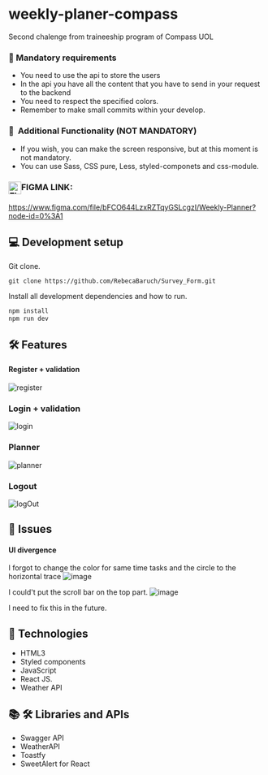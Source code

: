 # weekly-planer-compass
 Second chalenge from traineeship program of Compass UOL

### 🔑 Mandatory requirements
<ul> 
     <li>You need to use the api to store the users</li>
     <li>In the api you have all the content that you have to send in your request to the
     backend</li>
    <li>You need to respect the specified colors.</li>
    <li>Remember to make small commits within your develop.</li>
</ul>

### 🔑  Additional Functionality (NOT MANDATORY)
<ul> 
    <li>If you wish, you can make the screen responsive, but at this moment is not mandatory.</li>
    <li>You can use Sass, CSS pure, Less, styled-componets and css-module.</li>
</ul>

### <img align="center" alt="FIGMA" height="25" src="https://upload.wikimedia.org/wikipedia/commons/3/33/Figma-logo.svg">FIGMA LINK:
<a>https://www.figma.com/file/bFCO644LzxRZTqyGSLcgzI/Weekly-Planner?node-id=0%3A1</a>

## :computer: Development setup
Git clone.
```
git clone https://github.com/RebecaBaruch/Survey_Form.git
```
Install all development dependencies and how to run.
```sh
npm install
npm run dev
```

## :hammer_and_wrench: Features
#### Register + validation
![register](https://user-images.githubusercontent.com/71520936/213948850-978d626d-f5c9-4e1c-a8e5-a0a80e0b9e49.gif)

### Login + validation
![login](https://user-images.githubusercontent.com/71520936/213948876-a154a53d-e12c-43a3-845c-f2f355fff79f.gif)

### Planner
![planner](https://user-images.githubusercontent.com/71520936/213949312-62b83317-f583-4c1d-9779-5d99c2f672bd.gif)

### Logout
![logOut](https://user-images.githubusercontent.com/71520936/213948956-7c82c781-6b82-4c1c-b627-8fd0e97286f1.gif)

## :exploding_head: Issues
#### UI divergence
I forgot to change the color for same time tasks and the circle to the horizontal trace
![image](https://user-images.githubusercontent.com/71520936/213949014-0a795355-db15-4972-bae4-745d1f5c1779.png)

I could't put the scroll bar on the top part.
![image](https://user-images.githubusercontent.com/71520936/213949207-1e55f3a1-16f3-4194-a7e2-a6caf93b13c9.png)

I need to fix this in the future.

## :rocket: Technologies
<ul> 
    <li>HTML3</li>
    <li>Styled components</li>
    <li>JavaScript</li>
    <li>React JS.</li>
    <li>Weather API</li>
</ul>

## :books: :hammer_and_wrench:	Libraries and APIs
<ul> 
    <li>Swagger API</li>
    <li>WeatherAPI</li>
    <li>Toastfy</li>
    <li>SweetAlert for React</li>
</ul>
